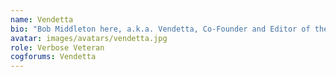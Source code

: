 ```yaml
---
name: Vendetta
bio: "Bob Middleton here, a.k.a. Vendetta, Co-Founder and Editor of the ChoiceScriptDev Wiki and—perhaps even more infamously—author of what is probably the longest-running on-off WIP saga in CS history, Vendetta: Rise of a Gangster.<br><br>With a professional background in systems and strategy game design stretching back more years than I usually care to remember, I've been involved with CSIDE since the early days and secretly pat myself on the back for inspiring some of its many useful features and functions. Then again, I've also been known to see flying pink elephants from time to time (don't ask).<br><br>My love of CSIDE is such that I felt compelled to pay homage to its brilliance in the form of a 23k-word Interactive Tutorial: Learning Basic ChoiceScript, to help newcomers to CS—and new CSIDE users in general—ease into things. I would very much welcome your questions and feedback to help me fine-tune the Tutorial for future new users."
avatar: images/avatars/vendetta.jpg
role: Verbose Veteran
cogforums: Vendetta
---
```

